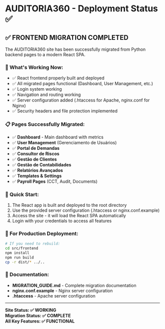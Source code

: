 # AUDITORIA360 - Deployment Status ✅

## ✅ FRONTEND MIGRATION COMPLETED

The AUDITORIA360 site has been successfully migrated from Python backend pages to a modern React SPA.

### 🎯 What's Working Now:
- ✅ React frontend properly built and deployed
- ✅ All migrated pages functional (Dashboard, User Management, etc.)
- ✅ Login system working
- ✅ Navigation and routing working
- ✅ Server configuration added (.htaccess for Apache, nginx.conf for Nginx)
- ✅ Security headers and file protection implemented

### 📋 Pages Successfully Migrated:
- ✅ **Dashboard** - Main dashboard with metrics
- ✅ **User Management** (Gerenciamento de Usuários) 
- ✅ **Portal de Demandas**
- ✅ **Consultor de Riscos** 
- ✅ **Gestão de Clientes**
- ✅ **Gestão de Contabilidades**
- ✅ **Relatórios Avançados**
- ✅ **Templates & Settings**
- ✅ **Payroll Pages** (CCT, Audit, Documents)

### 🚀 Quick Start:
1. The React app is built and deployed to the root directory
2. Use the provided server configuration (.htaccess or nginx.conf.example)
3. Access the site - it will load the React SPA automatically
4. Login with your credentials to access all features

### 🔧 For Production Deployment:
```bash
# If you need to rebuild:
cd src/frontend
npm install
npm run build
cp -r dist/* ../..
```

### 📖 Documentation:
- **MIGRATION_GUIDE.md** - Complete migration documentation
- **nginx.conf.example** - Nginx server configuration  
- **.htaccess** - Apache server configuration

---
**Site Status: ✅ WORKING**  
**Migration Status: ✅ COMPLETE**  
**All Key Features: ✅ FUNCTIONAL**